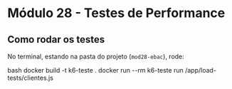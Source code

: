 # Módulo 28 - Testes de Performance

## Como rodar os testes

No terminal, estando na pasta do projeto (`mod28-ebac`), rode:

bash
docker build -t k6-teste .
docker run --rm k6-teste run /app/load-tests/clientes.js
